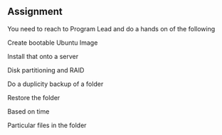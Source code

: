## Assignment

You need to reach to Program Lead and do a hands on of the following

Create bootable Ubuntu Image

Install that onto a server

Disk partitioning and RAID

Do a duplicity backup of a folder

Restore the folder

Based on time

Particular files in the folder